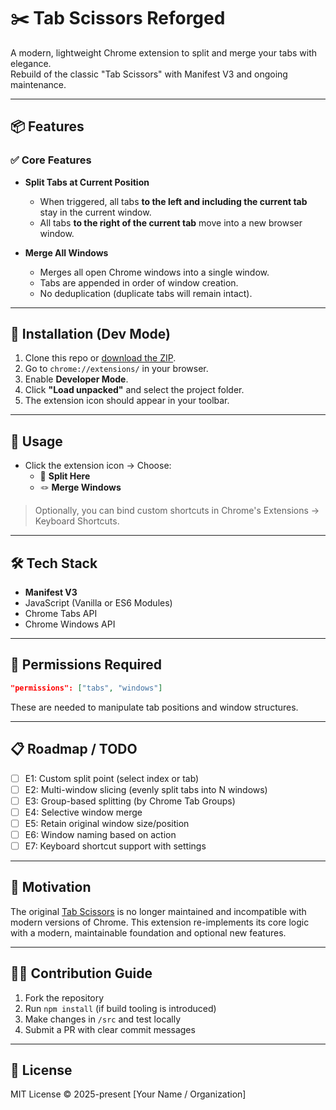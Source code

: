 # ✂️ Tab Scissors Reforged

A modern, lightweight Chrome extension to split and merge your tabs with elegance.  
Rebuild of the classic "Tab Scissors" with Manifest V3 and ongoing maintenance.

---

## 📦 Features

### ✅ Core Features

- **Split Tabs at Current Position**
  - When triggered, all tabs **to the left and including the current tab** stay in the current window.
  - All tabs **to the right of the current tab** move into a new browser window.

- **Merge All Windows**
  - Merges all open Chrome windows into a single window.
  - Tabs are appended in order of window creation.
  - No deduplication (duplicate tabs will remain intact).

---

## 🧪 Installation (Dev Mode)

1. Clone this repo or [download the ZIP](#).
2. Go to `chrome://extensions/` in your browser.
3. Enable **Developer Mode**.
4. Click **"Load unpacked"** and select the project folder.
5. The extension icon should appear in your toolbar.

---

## 🚀 Usage

- Click the extension icon → Choose:
  - 🔪 **Split Here**
  - 🪢 **Merge Windows**

> Optionally, you can bind custom shortcuts in Chrome's Extensions → Keyboard Shortcuts.

---

## 🛠️ Tech Stack

- **Manifest V3**
- JavaScript (Vanilla or ES6 Modules)
- Chrome Tabs API
- Chrome Windows API

---

## 🔐 Permissions Required

```json
"permissions": ["tabs", "windows"]
````

These are needed to manipulate tab positions and window structures.

---

## 📋 Roadmap / TODO

* [ ] E1: Custom split point (select index or tab)
* [ ] E2: Multi-window slicing (evenly split tabs into N windows)
* [ ] E3: Group-based splitting (by Chrome Tab Groups)
* [ ] E4: Selective window merge
* [ ] E5: Retain original window size/position
* [ ] E6: Window naming based on action
* [ ] E7: Keyboard shortcut support with settings

---

## 🧠 Motivation

The original [Tab Scissors](https://chromewebstore.google.com/detail/tab-scissors/) is no longer maintained and incompatible with modern versions of Chrome.
This extension re-implements its core logic with a modern, maintainable foundation and optional new features.

---

## 👩‍💻 Contribution Guide

1. Fork the repository
2. Run `npm install` (if build tooling is introduced)
3. Make changes in `/src` and test locally
4. Submit a PR with clear commit messages

---

## 📄 License

MIT License © 2025-present \[Your Name / Organization]

```
